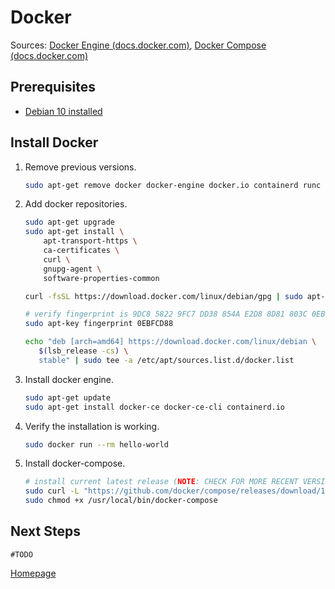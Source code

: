 # Docker

Sources: [Docker Engine (docs.docker.com)](https://docs.docker.com/engine/install/debian/#install-using-the-repository), [Docker Compose (docs.docker.com)](https://docs.docker.com/compose/install/)

## Prerequisites

* [Debian 10 installed](../os/01_Debian_Headless.md)


## Install Docker

1. Remove previous versions.
    ```bash
    sudo apt-get remove docker docker-engine docker.io containerd runc
    ```
1. Add docker repositories.
    ```bash
    sudo apt-get upgrade
    sudo apt-get install \
        apt-transport-https \
        ca-certificates \
        curl \
        gnupg-agent \
        software-properties-common
    
    curl -fsSL https://download.docker.com/linux/debian/gpg | sudo apt-key add -
    
    # verify fingerprint is 9DC8 5822 9FC7 DD38 854A E2D8 8D81 803C 0EBF CD88
    sudo apt-key fingerprint 0EBFCD88
    
    echo "deb [arch=amd64] https://download.docker.com/linux/debian \
       $(lsb_release -cs) \
       stable" | sudo tee -a /etc/apt/sources.list.d/docker.list
    ```
1. Install docker engine.
    ```bash
    sudo apt-get update
    sudo apt-get install docker-ce docker-ce-cli containerd.io
    ```
1. Verify the installation is working.
    ```bash
    sudo docker run --rm hello-world
    ```
1. Install docker-compose.
    ```bash
    # install current latest release (NOTE: CHECK FOR MORE RECENT VERSIONS FIRST)
    sudo curl -L "https://github.com/docker/compose/releases/download/1.27.4/docker-compose-$(uname -s)-$(uname -m)" -o /usr/local/bin/docker-compose
    sudo chmod +x /usr/local/bin/docker-compose
    ```


## Next Steps
```
#TODO
```


[Homepage](../README.md)
